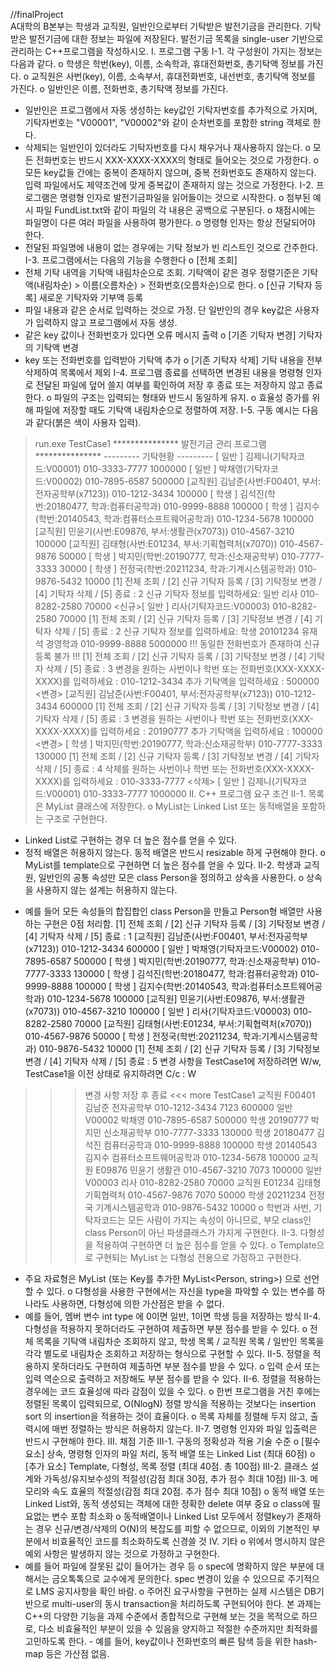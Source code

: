 //finalProject                                      
A대학의 B본부는 학생과 교직원, 일반인으로부터 기탁받은 발전기금을 관리한다. 기탁받은 발전기금에 대한 정보는 파일에 저장된다. 발전기금 목록을 single-user 기반으로 관리하는 C++프로그램을 작성하시오.
I. 프로그램 구동
I-1. 각 구성원이 가지는 정보는 다음과 같다. o 학생은 학번(key), 이름, 소속학과, 휴대전화번호, 총기탁액 정보를 가진다. o 교직원은 사번(key), 이름, 소속부서, 휴대전화번호, 내선번호, 총기탁액 정보를 가진다. o 일반인은 이름, 전화번호, 총기탁액 정보를 가진다. 
  - 일반인은 프로그램에서 자동 생성하는 key값인 기탁자번호를 추가적으로 가지며, 기탁자번호는 "V00001", "V00002"와 같이 순차번호를 포함한 string 객체로 한다.
  - 삭제되는 일반인이 있더라도 기탁자번호를 다시 채우거나 재사용하지 않는다. o 모든 전화번호는 반드시 XXX-XXXX-XXXX의 형태로 들어오는 것으로 가정한다. o 모든 key값들 간에는 중복이 존재하지 않으며, 중복 전화번호도 존재하지 않는다.
    입력 파일에서도 제약조건에 맞게 중복값이 존재하지 않는 것으로 가정한다.
I-2. 프로그램은 명령형 인자로 발전기금파일을 읽어들이는 것으로 시작한다. o 첨부된 예시 파일 FundList.txt와 같이 파일의 각 내용은 공백으로 구분된다. o 채점시에는 파일명이 다른 여러 파일을 사용하여 평가한다. o 명령형 인자는 항상 전달되어야 한다.
  - 전달된 파일명에 내용이 없는 경우에는 기탁 정보가 빈 리스트인 것으로 간주한다.
I-3. 프로그램에서는 다음의 기능을 수행한다
o [전체 조회]
  - 전체 기탁 내역을 기탁액 내림차순으로 조회. 기탁액이 같은 경우 정렬기준은
기탁액(내림차순) > 이름(오름차순) > 전화번호(오름차순)으로 한다. o [신규 기탁자 등록] 새로운 기탁자와 기부액 등록
  - 파일 내용과 같은 순서로 입력하는 것으로 가정. 단 일반인의 경우 key값은 사용자가 입력하지 않고 프로그램에서 자동 생성.
  - 같은 key 값이나 전화번호가 있다면 오류 메시지 출력
o [기존 기탁자 변경] 기탁자의 기탁액 변경
  - key 또는 전화번호를 입력받아 기탁액 추가
o [기존 기탁자 삭제] 기탁 내용을 전부 삭제하여 목록에서 제외
I-4. 프로그램 종료를 선택하면 변경된 내용을 명령형 인자로 전달된 파일에 덮어 쓸지 여부를 확인하여 저장 후 종료 또는 저장하지 않고 종료한다. o 파일의 구조는 입력되는 형태와 반드시 동일하게 유지. o 효율성 증가를 위해 파일에 저장할 때도 기탁액 내림차순으로 정렬하여 저장.
I-5. 구동 예시는 다음과 같다(붉은 색이 사용자 입력).
> run.exe TestCase1
*************** 발전기금 관리 프로그램 *************** --------- 기탁현황 ---------
[ 일반 ] 김제니(기탁자코드:V00001) 010-3333-7777 1000000
[ 일반 ] 박채영(기탁자코드:V00002) 010-7895-6587 500000
[교직원] 김남준(사번:F00401, 부서:전자공학부(x7123)) 010-1212-3434 100000
[ 학생 ] 김석진(학번:20180477, 학과:컴퓨터공학과) 010-9999-8888 100000
[ 학생 ] 김지수(학번:20140543, 학과:컴퓨터소프트웨어공학과) 010-1234-5678 100000
[교직원] 민윤기(사번:E09876, 부서:생활관(x7073)) 010-4567-3210 100000
[교직원] 김태형(사번:E01234, 부서:기획협력처(x7070)) 010-4567-9876 50000
[ 학생 ] 박지민(학번:20190777, 학과:신소재공학부) 010-7777-3333 30000
[ 학생 ] 전정국(학번:20211234, 학과:기계시스템공학과) 010-9876-5432 10000
[1] 전체 조회 / [2] 신규 기탁자 등록 / [3] 기탁정보 변경 / [4] 기탁자 삭제 / [5] 종료 : 2
신규 기탁자 정보를 입력하세요: 일반 리사 010-8282-2580 70000
<신규>[ 일반 ] 리사(기탁자코드:V00003) 010-8282-2580 70000
[1] 전체 조회 / [2] 신규 기탁자 등록 / [3] 기탁정보 변경 / [4] 기탁자 삭제 / [5] 종료 : 2
신규 기탁자 정보를 입력하세요: 학생 20101234 유재석 경영학과 010-9999-8888 5000000
!!! 동일한 전화번호가 존재하여 신규 등록 불가 !!!
[1] 전체 조회 / [2] 신규 기탁자 등록 / [3] 기탁정보 변경 / [4] 기탁자 삭제 / [5] 종료 : 3
변경을 원하는 사번이나 학번 또는 전화번호(XXX-XXXX-XXXX)를 입력하세요 : 010-1212-3434
추가 기탁액을 입력하세요 : 500000
<변경> [교직원] 김남준(사번:F00401, 부서:전자공학부(x7123)) 010-1212-3434 600000
[1] 전체 조회 / [2] 신규 기탁자 등록 / [3] 기탁정보 변경 / [4] 기탁자 삭제 / [5] 종료 : 3
변경을 원하는 사번이나 학번 또는 전화번호(XXX-XXXX-XXXX)를 입력하세요 : 20190777
추가 기탁액을 입력하세요 : 100000
<변경> [ 학생 ] 박지민(학번:20190777, 학과:신소재공학부) 010-7777-3333 130000
[1] 전체 조회 / [2] 신규 기탁자 등록 / [3] 기탁정보 변경 / [4] 기탁자 삭제 / [5] 종료 : 4
삭제를 원하는 사번이나 학번 또는 전화번호(XXX-XXXX-XXXX)를 입력하세요 : 010-3333-7777
<삭제> [ 일반 ] 김제니(기탁자코드:V00001) 010-3333-7777 1000000
II. C++ 프로그램 요구 조건
II-1. 목록은 MyList 클래스에 저장한다. o MyList는 Linked List 또는 동적배열을 포함하는 구조로 구현한다.
  - Linked List로 구현하는 경우 더 높은 점수를 얻을 수 있다.
  - 정적 배열은 허용하지 않는다. 동적 배열은 반드시 resizable 하게 구현해야 한다. o MyList를 template으로 구현하면 더 높은 점수를 얻을 수 있다.
II-2. 학생과 교직원, 일반인의 공통 속성만 모은 class Person을 정의하고 상속을 사용한다. o 상속을 사용하지 않는 설계는 허용하지 않는다.
  * 예를 들어 모든 속성들의 합집합인 class Person을 만들고 Person형 배열만 사용하는
구현은 0점 처리함.
[1] 전체 조회 / [2] 신규 기탁자 등록 / [3] 기탁정보 변경 / [4] 기탁자 삭제 / [5] 종료 : 1
[교직원] 김남준(사번:F00401, 부서:전자공학부(x7123)) 010-1212-3434 600000
[ 일반 ] 박채영(기탁자코드:V00002) 010-7895-6587 500000
[ 학생 ] 박지민(학번:20190777, 학과:신소재공학부) 010-7777-3333 130000
[ 학생 ] 김석진(학번:20180477, 학과:컴퓨터공학과) 010-9999-8888 100000
[ 학생 ] 김지수(학번:20140543, 학과:컴퓨터소프트웨어공학과) 010-1234-5678 100000
[교직원] 민윤기(사번:E09876, 부서:생활관(x7073)) 010-4567-3210 100000
[ 일반 ] 리사(기탁자코드:V00003) 010-8282-2580 70000
[교직원] 김태형(사번:E01234, 부서:기획협력처(x7070)) 010-4567-9876 50000
[ 학생 ] 전정국(학번:20211234, 학과:기계시스템공학과) 010-9876-5432 10000
[1] 전체 조회 / [2] 신규 기탁자 등록 / [3] 기탁정보 변경 / [4] 기탁자 삭제 / [5] 종료 : 5
변경 사항을 TestCase1에 저장하려면 W/w, TestCase1을 이전 상태로 유지하려면 C/c : W
>>> 변경 사항 저장 후 종료 <<<
> more TestCase1
교직원 F00401 김남준 전자공학부 010-1212-3434 7123 600000
일반 V00002 박채영 010-7895-6587 500000
학생 20190777 박지민 신소재공학부 010-7777-3333 130000
학생 20180477 김석진 컴퓨터공학과 010-9999-8888 100000
학생 20140543 김지수 컴퓨터소프트웨어공학과 010-1234-5678 100000
교직원 E09876 민윤기 생활관 010-4567-3210 7073 100000
일반 V00003 리사 010-8282-2580 70000
교직원 E01234 김태형 기획협력처 010-4567-9876 7070 50000
학생 20211234 전정국 기계시스템공학과 010-9876-5432 10000
o 학번과 사번, 기탁자코드는 모든 사람이 가지는 속성이 아니므로, 부모 class인 class
Person이 아닌 파생클래스가 가지게 구현한다.
II-3. 다형성을 적용하여 구현하면 더 높은 점수를 얻을 수 있다. o Template으로 구현되는 MyList 는 다형성 전용으로 가정하고 구현한다.
  - 주요 자료형은 MyList<Person> (또는 Key를 추가한 MyList<Person, string>)
    으로 선언할 수 있다. o 다형성을 사용한 구현에서는 자신을 type을 파악할 수 있는 변수를 하나라도 사용하면,
    다형성에 의한 가산점은 받을 수 없다.
  - 예를 들어, 멤버 변수 int type 에 0이면 일반, 1이면 학생 등을 저장하는 방식
II-4. 다형성을 적용하지 못하더라도 구현하여 제출하면 부분 점수를 받을 수 있다. o 전체 목록을 기탁액 내림차순 조회하지 않고, 학생 목록 / 교직원 목록 / 일반인 목록을
각각 별도로 내림차순 조회하고 저장하는 형식으로 구현할 수 있다.
II-5. 정렬을 적용하지 못하더라도 구현하여 제출하면 부분 점수를 받을 수 있다. o 입력 순서 또는 입력 역순으로 출력하고 저장해도 부분 점수를 받을 수 있다.
II-6. 정렬을 적용하는 경우에는 코드 효율성에 따라 감점이 있을 수 있다. o 한번 프로그램을 거친 후에는 정렬된 목록이 입력되므로, O(NlogN) 정렬 방식을 적용하는 것보다는 insertion sort 의 insertion을 적용하는 것이 효율이다. o 목록 자체를 정렬해 두지 않고, 출력시에 매번 정렬하는 방식은 허용하지 않는다.
II-7. 명령형 인자와 파일 입출력은 반드시 구현해야 한다.
III. 채점 기준
III-1. 구동의 정확성과 적용 기술 수준
o [필수 요소] 상속, 명령형 인자의 파일 처리, 동적 배열 또는 Linked List (최대 60점)
o [추가 요소] Template, 다형성, 목록 정렬 (최대 40점. 총 100점)
III-2. 클래스 설계와 가독성/유지보수성의 적절성(감점 최대 30점, 추가 점수 최대 10점)
III-3. 메모리와 속도 효율의 적절성(감점 최대 20점. 추가 점수 최대 10점)
o 동적 배열 또는 Linked List와, 동적 생성되는 객체에 대한 정확한 delete 여부 중요
o class에 필요없는 변수 포함 최소화
o 동적배열이나 Linked List 모두에서 정렬key가 존재하는 경우 신규/변경/삭제의 O(N)의
복잡도를 피할 수 없으므로, 이외의 기본적인 부분에서 비효율적인 코드를 최소화하도록
신경쓸 것
IV. 기타
o 위에서 명시하지 않은 예외 사항은 발생하지 않는 것으로 가정하고 구현한다.
  - 예를 들어 파일에 잘못된 값이 들어가는 경우 등
o spec에 명확하지 않은 부분에 대해서는 금오톡톡으로 교수에게 문의한다.
  spec 변경이 있을 수 있으므로 주기적으로 LMS 공지사항을 확인 바람. o 주어진 요구사항을 구현하는 실제 시스템은 DB기반으로 multi-user의 동시 transaction을
처리하도록 구현되어야 한다. 본 과제는 C++의 다양한 기능을 과제 수준에서 종합적으로
구현해 보는 것을 목적으로 하므로, 다소 비효율적인 부분이 있을 수 있음을 양지하고 적절한 수준까지만 최적화를 고민하도록 한다. - 예를 들어, key값이나 전화번호의 빠른 탐색 등을 위한 hash-map 등은 가산점 없음.
